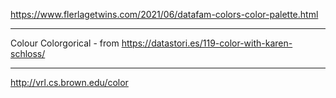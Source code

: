 https://www.flerlagetwins.com/2021/06/datafam-colors-color-palette.html

---
Colour Colorgorical - from https://datastori.es/119-color-with-karen-schloss/

---
http://vrl.cs.brown.edu/color